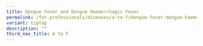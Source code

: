 ```yaml
---
title: Dengue Fever and Dengue Haemorrhagic Fever
permalink: /for-professionals/diseases/a-to-f/dengue-fever-dengue-haemorrhagic-fever/
variant: tiptap
description: ""
third_nav_title: A to F
---
```

